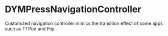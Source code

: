 # DYMPressNavigationController
Customized navigation controller mimics the transition effect of some apps such as TTPod and Flip
